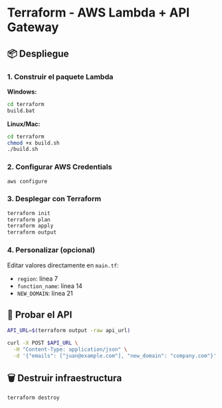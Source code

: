# Terraform - AWS Lambda + API Gateway

## 📦 Despliegue

### 1. Construir el paquete Lambda

**Windows:**
```bash
cd terraform
build.bat
```

**Linux/Mac:**
```bash
cd terraform
chmod +x build.sh
./build.sh
```

### 2. Configurar AWS Credentials

```bash
aws configure
```

### 3. Desplegar con Terraform

```bash
terraform init
terraform plan
terraform apply
terraform output
```

### 4. Personalizar (opcional)

Editar valores directamente en `main.tf`:
- `region`: línea 7
- `function_name`: línea 14
- `NEW_DOMAIN`: línea 21

## 🧪 Probar el API

```bash
API_URL=$(terraform output -raw api_url)

curl -X POST $API_URL \
  -H "Content-Type: application/json" \
  -d '{"emails": ["juan@example.com"], "new_domain": "company.com"}'
```

## 🗑️ Destruir infraestructura

```bash
terraform destroy
```
